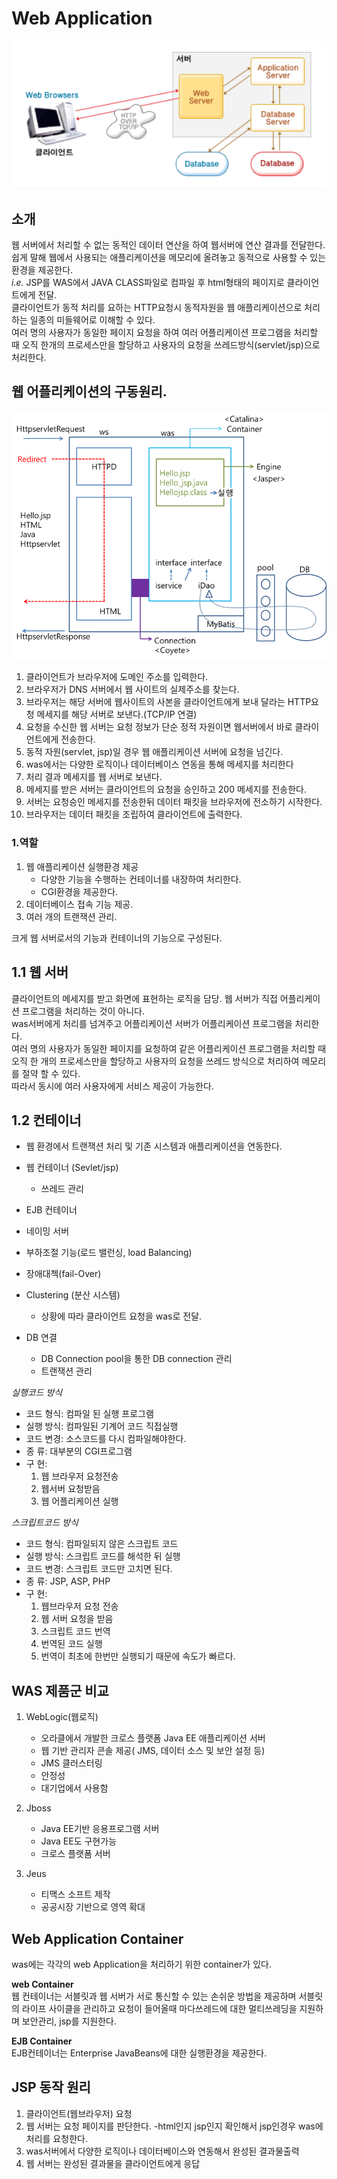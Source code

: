 # Web Application


![](/resource/img/server/webApplication.png)

## 소개
웹 서버에서 처리할 수 없는 동적인 데이터 연산을 하여 웹서버에 연산 결과를 전달한다.  
쉽게 말해 웹에서 사용되는 애플리케이션을 메모리에 올려놓고 동적으로 사용할 수 있는 환경을 제공한다.  
*i.e.* JSP를 WAS에서 JAVA CLASS파일로 컴파일 후 html형태의 페이지로 클라이언트에게 전달.  
클라이언트가 동적 처리를 요하는 HTTP요청시 동적자원을 웹 애플리케이션으로 처리하는 일종의 미들웨어로 이해할 수 있다.  
여러 명의 사용자가 동일한 페이지 요청을 하여 여러 어플리케이션 프로그램을 처리할 때 오직 한개의 프로세스만을 할당하고 사용자의 요청을 쓰레드방식(servlet/jsp)으로 처리한다.  




## 웹 어플리케이션의 구동원리.
![](/resource/img/etc/web2.png)


1. 클라이언트가 브라우저에 도메인 주소를 입력한다.
2. 브라우저가 DNS 서버에서 웹 사이트의 실제주소를 찾는다.
3. 브라우저는 해당 서버에 웹사이트의 사본을 클라이언트에게 보내 달라는 HTTP요청 메세지를 해당 서버로 보낸다.(TCP/IP 연결)
4. 요청을 수신한 웹 서버는 요청 정보가 단순 정적 자원이면 웹서버에서 바로 클라이언트에게 전송한다.
5. 동적 자원(servlet, jsp)일 경우 웹 애플리케이션 서버에 요청을 넘긴다.
6. was에서는 다양한 로직이나 데이터베이스 연동을 통해 메세지를 처리한다
7. 처리 결과 메세지를 웹 서버로 보낸다.
8. 메세지를 받은 서버는 클라이언트의 요청을 승인하고 200 메세지를 전송한다.
9. 서버는 요청승인 메세지를 전송한뒤 데이터 패킷을 브라우저에 전소하기 시작한다.
10. 브라우저는 데이터 패킷을 조립하여 클라이언트에 출력한다.




### 1.역할

1. 웹 애플리케이션 실행환경 제공
	- 다양한 기능을 수행하는 컨테이너를 내장하여 처리한다.
	- CGI환경을 제공한다.
2. 데이터베이스 접속 기능 제공.
3. 여러 개의 트랜잭션 관리.


크게 웹 서버로서의 기능과 컨테이너의 기능으로 구성된다.


## 1.1 웹 서버
클라이언트의 메세지를 받고 화면에 표현하는 로직을 담당.
웹 서버가 직접 어플리케이션 프로그램을 처리하는 것이 아니다.  
was서버에게 처리를 넘겨주고 어플리케이션 서버가 어플리케이션 프로그램을 처리한다.  
여러 명의 사용자가 동일한 페이지를 요청하여 같은 어플리케이션 프로그램을 처리할 때 
오직 한 개의 프로세스만을 할당하고 사용자의 요청을 쓰레드 방식으로 처리하여 메모리를 절약 할 수 있다.   
따라서 동시에 여러 사용자에게 서비스 제공이 가능한다.



## 1.2 컨테이너
- 웹 환경에서 트랜잭션 처리 및 기존 시스템과 애플리케이션을 연동한다.

- 웹 컨테이너 (Sevlet/jsp)
	- 쓰레드 관리
- EJB 컨테이너
- 네이밍 서버
- 부하조절 기능(로드 밸런싱, load Balancing)
- 장애대첵(fail-Over)
- Clustering (분산 시스템)
	- 상황에 따라 클라이언트 요청을 was로 전달.
- DB 연결
	- DB Connection pool을 통한 DB connection 관리
	- 트랜잭션 관리
    



*실행코드 방식*  
- 코드 형식: 컴파일 된 실행 프로그램
- 실행 방식: 컴파일된 기계어 코드 직접실행
- 코드 변경: 소스코드를 다시 컴파일해야한다.
- 종     류: 대부분의 CGI프로그램
- 구     현:
	1. 웹 브라우저 요청전송
	2. 웹서버 요청받음
	3. 웹 어플리케이션 실행

*스크립트코드 방식*  
- 코드 형식: 컴파일되지 않은 스크립트 코드
- 실행 방식: 스크립트 코드를 해석한 뒤 실행
- 코드 변경: 스크립트 코드만 고치면 된다.
- 종     류: JSP, ASP, PHP
- 구     현: 
	1. 웹브라우저 요청 전송
	2. 웹 서버 요청을 받음
	3. 스크립트 코드 번역
	4. 번역된 코드 실행
	5. 번역이 최초에 한번만 실행되기 때문에 속도가 빠르다.



## WAS 제품군 비교

1. WebLogic(웹로직)
	- 오라클에서 개발한 크로스 플랫폼 Java EE 애플리케이션 서버
	- 웹 기반 관리자 콘솔 제공( JMS, 데이터 소스 및 보안 설정 등)
	- JMS 클러스터링
	- 안정성
	- 대기업에서 사용함

2. Jboss
	- Java EE기반 응용프로그램 서버
	- Java EE도 구현가능
	- 크로스 플랫폼 서버

3. Jeus
	- 티맥스 소프트 제작
	- 공공시장 기반으로 영역 확대


    
## Web Application Container
was에는 각각의 web Application을 처리하기 위한 container가 있다.

**web Container**  
웹 컨테이너는 서블릿과 웹 서버가 서로 통신할 수 있는 손쉬운 방법을 제공하며 서블릿의 라이프 사이클을 관리하고 요청이 들어올때 마다쓰레드에 대한 멀티쓰레딩을 지원하며 보안관리, jsp를 지원한다.

**EJB Container**  
EJB컨테이너는 Enterprise JavaBeans에 대한 실행환경을 제공한다.



##  JSP 동작 원리
1) 클라이언트(웹브라우저) 요청
2) 웹 서버는 요청 페이지를 판단한다.
 	-html인지 jsp인지 확인해서 jsp인경우 was에 처리를 요청한다.
3) was서버에서 다양한 로직이나 데이터베이스와 연동해서 완성된 결과물출력
4) 웹 서버는 완성된 결과물을 클라이언트에게 응답